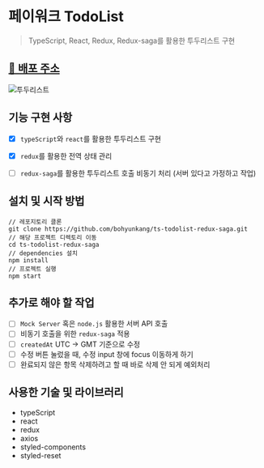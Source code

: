 # 페이워크 TodoList
> TypeScript, React, Redux, Redux-saga를 활용한 투두리스트 구현

## [🔗 배포 주소](https://paywork-todolist-with-redux.netlify.app/)

![투두리스트](https://user-images.githubusercontent.com/65386533/131763421-49ca1ab8-e71e-428b-b278-03d0b111796d.png)

## 기능 구현 사항
- [x] `typeScript`와 `react`를 활용한 투두리스트 구현
- [x] `redux`를 활용한 전역 상태 관리
- [ ] `redux-saga`를 활용한 투두리스트 호출 비동기 처리 (서버 있다고 가정하고 작업)


## 설치 및 시작 방법
```
// 레포지토리 클론
git clone https://github.com/bohyunkang/ts-todolist-redux-saga.git
// 해당 프로젝트 디렉토리 이동
cd ts-todolist-redux-saga
// dependencies 설치
npm install
// 프로젝트 실행
npm start
```

## 추가로 해야 할 작업
- [ ] `Mock Server` 혹은 `node.js` 활용한 서버 API 호출
- [ ] 비동기 호출을 위한 `redux-saga` 적용
- [ ] `createdAt` UTC → GMT 기준으로 수정
- [ ] 수정 버튼 눌렀을 때, 수정 input 창에 focus 이동하게 하기
- [ ] 완료되지 않은 항목 삭제하려고 할 때 바로 삭제 안 되게 예외처리

## 사용한 기술 및 라이브러리
- typeScript
- react
- redux
- axios
- styled-components
- styled-reset
